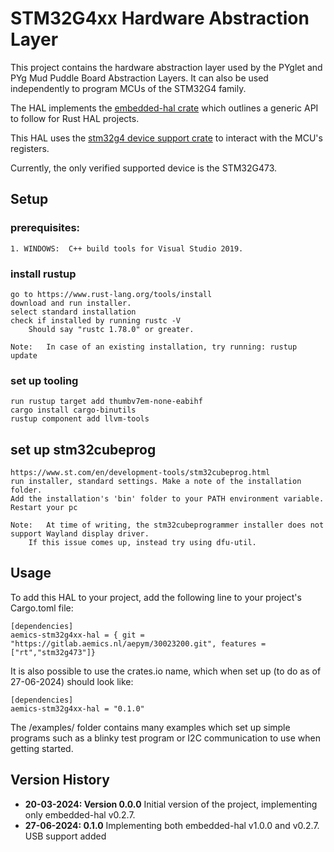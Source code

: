# STM32G4xx Hardware Abstraction Layer
This project contains the hardware abstraction layer used by the PYglet and PYg Mud Puddle Board Abstraction Layers. It can also be used independently to program MCUs of the STM32G4 family. 

The HAL implements the [embedded-hal crate](https://docs.rs/embedded-hal/latest/embedded_hal/#embedded-hal) which outlines a generic API to follow for Rust HAL projects.

This HAL uses the [stm32g4 device support crate](https://docs.rs/crate/stm32g4/0.15.1) to interact with the MCU's registers.

Currently, the only verified supported device is the STM32G473.

## Setup
### prerequisites:
	1. WINDOWS:  C++ build tools for Visual Studio 2019.
	

### install rustup
	go to https://www.rust-lang.org/tools/install
	download and run installer.
	select standard installation
	check if installed by running rustc -V
		Should say "rustc 1.78.0" or greater.

	Note: 	In case of an existing installation, try running: rustup update
	

### set up tooling 
	run rustup target add thumbv7em-none-eabihf
	cargo install cargo-binutils 
	rustup component add llvm-tools

## set up stm32cubeprog
	https://www.st.com/en/development-tools/stm32cubeprog.html
	run installer, standard settings. Make a note of the installation folder.
	Add the installation's 'bin' folder to your PATH environment variable.
	Restart your pc

	Note: 	At time of writing, the stm32cubeprogrammer installer does not support Wayland display driver.
		If this issue comes up, instead try using dfu-util.


## Usage
To add this HAL to your project, add the following line to your project's Cargo.toml file:

```
[dependencies]
aemics-stm32g4xx-hal = { git = "https://gitlab.aemics.nl/aepym/30023200.git", features = ["rt","stm32g473"]}
```

It is also possible to use the crates.io name, which when set up (to do as of 27-06-2024) should look like:

```
[dependencies]
aemics-stm32g4xx-hal = "0.1.0" 
```

The /examples/ folder contains many examples which set up simple programs such as a blinky test program or I2C communication to use when getting started.


## Version History
* **20-03-2024: Version 0.0.0**
    Initial version of the project, implementing only embedded-hal v0.2.7. 
* **27-06-2024: 0.1.0**
    Implementing both embedded-hal v1.0.0 and v0.2.7. 
    USB support added
